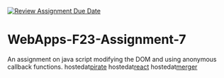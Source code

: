[![Review Assignment Due Date](https://classroom.github.com/assets/deadline-readme-button-24ddc0f5d75046c5622901739e7c5dd533143b0c8e959d652212380cedb1ea36.svg)](https://classroom.github.com/a/Kv-XePEp)
# WebApps-F23-Assignment-7
An assignment on java script modifying the DOM and using anonymous callback functions.
hostedat[pirate](https://44-563-webapps-f23.github.io/44563-webapps-f23-assignment7-sri-123lakshmi/pirate.html)
hostedat[react](https://44-563-webapps-f23.github.io/44563-webapps-f23-assignment7-sri-123lakshmi/react.html)
hostedat[merger](https://44-563-webapps-f23.github.io/44563-webapps-f23-assignment7-sri-123lakshmi/merger.html)
